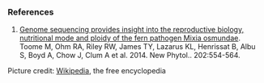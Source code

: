 ### References

1.  [Genome sequencing provides insight into the reproductive biology,
    nutritional mode and ploidy of the fern pathogen Mixia
    osmundae](http://europepmc.org/abstract/MED/24372469).\
    Toome M, Ohm RA, Riley RW, James TY, Lazarus KL, Henrissat B, Albu
    S, Boyd A, Chow J, Clum A et al. 2014. New Phytol.. 202:554-564.

Picture credit:
[Wikipedia](https://commons.wikimedia.org/wiki/File:Mixia_osmundae_by_Nishida.png),
the free encyclopedia
